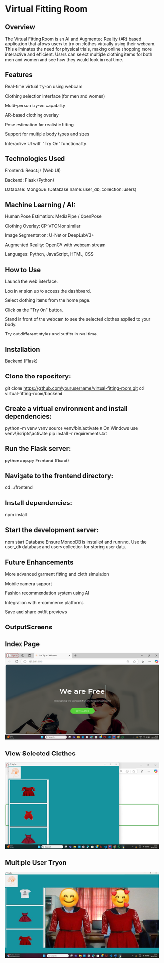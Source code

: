# Virtual Fitting Room
## Overview
The Virtual Fitting Room is an AI and Augmented Reality (AR) based application that allows users to try on clothes virtually using their webcam. This eliminates the need for physical trials, making online shopping more interactive and efficient. Users can select multiple clothing items for both men and women and see how they would look in real time.

## Features
Real-time virtual try-on using webcam

Clothing selection interface (for men and women)

Multi-person try-on capability

AR-based clothing overlay

Pose estimation for realistic fitting

Support for multiple body types and sizes

Interactive UI with "Try On" functionality

## Technologies Used
Frontend: React.js (Web UI)

Backend: Flask (Python)

Database: MongoDB (Database name: user_db, collection: users)

## Machine Learning / AI:

Human Pose Estimation: MediaPipe / OpenPose

Clothing Overlay: CP-VTON or similar

Image Segmentation: U-Net or DeepLabV3+

Augmented Reality: OpenCV with webcam stream

Languages: Python, JavaScript, HTML, CSS

## How to Use
Launch the web interface.

Log in or sign up to access the dashboard.

Select clothing items from the home page.

Click on the "Try On" button.

Stand in front of the webcam to see the selected clothes applied to your body.

Try out different styles and outfits in real time.

## Installation
Backend (Flask)

## Clone the repository:

git clone https://github.com/yourusername/virtual-fitting-room.git
cd virtual-fitting-room/backend

## Create a virtual environment and install dependencies:

python -m venv venv
source venv/bin/activate  # On Windows use venv\Scripts\activate
pip install -r requirements.txt

## Run the Flask server:

python app.py
Frontend (React)

## Navigate to the frontend directory:

cd ../frontend

## Install dependencies:

npm install

## Start the development server:

npm start
Database
Ensure MongoDB is installed and running. Use the user_db database and users collection for storing user data.

## Future Enhancements

More advanced garment fitting and cloth simulation

Mobile camera support

Fashion recommendation system using AI

Integration with e-commerce platforms

Save and share outfit previews

## OutputScreens

##                                         Index Page
![Alt text](https://github.com/YENNIHARITHA/Virtual-Trail-Room/blob/8f61a189adc312c92acf43c5ad0a99954377a428/OutputScreens/index.png)

##                                    View Selected Clothes
![Alt text](https://github.com/YENNIHARITHA/Virtual-Trail-Room/blob/8f61a189adc312c92acf43c5ad0a99954377a428/OutputScreens/view-selected-clothes.png
)

##                                     Multiple User Tryon
![Alt text](https://github.com/YENNIHARITHA/Virtual-Trail-Room/blob/8f61a189adc312c92acf43c5ad0a99954377a428/OutputScreens/multiple-users-tryon.jpg)


